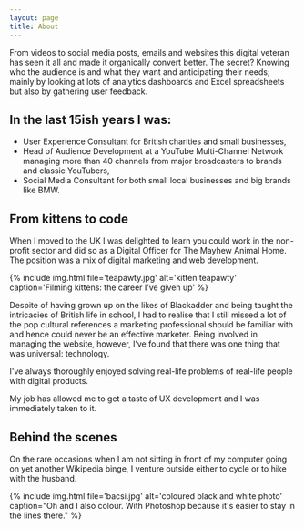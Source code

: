 ```yaml
---
layout: page
title: About
---
```


From videos to social media posts, emails and websites this digital veteran has seen it all and made it organically convert better. The secret? Knowing who the audience is and what they want and anticipating their needs; mainly by looking at lots of analytics dashboards and Excel spreadsheets but also by gathering user feedback.

## In the last 15ish years I was:

- User Experience Consultant for British charities and small businesses,
- Head of Audience Development at a YouTube Multi-Channel Network managing more than 40 channels from major broadcasters to brands and classic YouTubers,
- Social Media Consultant for both small local businesses and big brands like BMW.

## From kittens to code

When I moved to the UK I was delighted to learn you could work in the non-profit sector and did so as a Digital Officer for The Mayhew Animal Home. The position was a mix of digital marketing and web development.

{% include img.html file='teapawty.jpg' alt='kitten teapawty' caption='Filming kittens: the career I’ve given up' %}

Despite of having grown up on the likes of Blackadder and being taught the intricacies of British life in school, I had to realise that I still missed a lot of the pop cultural references a marketing professional should be familiar with and hence could never be an effective marketer. Being involved in managing the website, however, I’ve found that there was one thing that was universal: technology.

<p class="skim">I've always thoroughly enjoyed solving real-life problems of real-life people with digital products.</p>

My job has allowed me to get a taste of UX development and I was immediately taken to it.

## Behind the scenes
On the rare occasions when I am not sitting in front of my computer going on yet another Wikipedia binge, I venture outside either to cycle or to hike with the husband.

{% include img.html file='bacsi.jpg' alt='coloured black and white photo' caption="Oh and I also colour. With Photoshop because it's easier to stay in the lines there." %}
